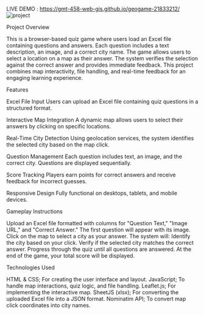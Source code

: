 LIVE DEMO : https://gmt-458-web-gis.github.io/geogame-21833212/
![project](https://github.com/user-attachments/assets/fe8f2a38-35f7-41e7-b10b-1adb8a316e4d)


Project Overview

This is a browser-based quiz game where users load an Excel file containing questions and answers. Each question includes a text description, an image, and a correct city name. The game allows users to select a location on a map as their answer. The system verifies the selection against the correct answer and provides immediate feedback. This project combines map interactivity, file handling, and real-time feedback for an engaging learning experience.

Features

Excel File Input
Users can upload an Excel file containing quiz questions in a structured format.

Interactive Map Integration
A dynamic map allows users to select their answers by clicking on specific locations.

Real-Time City Detection
Using geolocation services, the system identifies the selected city based on the map click.

Question Management
Each question includes text, an image, and the correct city. Questions are displayed sequentially.

Score Tracking
Players earn points for correct answers and receive feedback for incorrect guesses.

Responsive Design
Fully functional on desktops, tablets, and mobile devices.


Gameplay Instructions

Upload an Excel file formatted with columns for "Question Text," "Image URL," and "Correct Answer."
The first question will appear with its image.
Click on the map to select a city as your answer.
The system will:
Identify the city based on your click.
Verify if the selected city matches the correct answer.
Progress through the quiz until all questions are answered.
At the end of the game, your total score will be displayed.


Technologies Used

HTML & CSS;
For creating the user interface and layout.
JavaScript;
To handle map interactions, quiz logic, and file handling.
Leaflet.js;
For implementing the interactive map.
SheetJS (xlsx);
For converting the uploaded Excel file into a JSON format.
Nominatim API;
To convert map click coordinates into city names.





